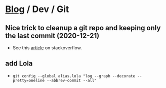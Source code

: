 # [Blog](/) / Dev / Git

## Nice trick to cleanup a git repo and keeping only the last commit (2020-12-21)

- See this
  [article](https://stackoverflow.com/questions/9683279/make-the-current-commit-the-only-initial-commit-in-a-git-repository)
  on stackoverflow.

## add Lola

- `git config --global alias.lola "log --graph --decorate --pretty=oneline --abbrev-commit --all"`

